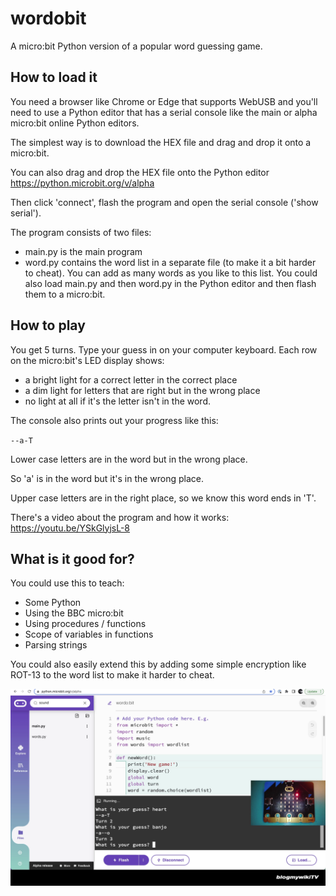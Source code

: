 # wordobit

A micro:bit Python version of a popular word guessing game.

## How to load it
You need a browser like Chrome or Edge that supports WebUSB and you'll need to use a Python editor that has a serial console like the main or alpha micro:bit online Python editors.

The simplest way is to download the HEX file and drag and drop it onto a micro:bit.

You can also drag and drop the HEX file onto the Python editor https://python.microbit.org/v/alpha

Then click 'connect', flash the program and open the serial console ('show serial').

The program consists of two files:
- main.py is the main program
- word.py contains the word list in a separate file (to make it a bit harder to cheat). You can add as many words as you like to this list.
You could also load main.py and then word.py in the Python editor and then flash them to a micro:bit.


## How to play
You get 5 turns.
Type your guess in on your computer keyboard.
Each row on the micro:bit's LED display shows:
- a bright light for a correct letter in the correct place
- a dim light for letters that are right but in the wrong place
- no light at all if it's the letter isn't in the word.

The console also prints out your progress like this:

`--a-T`

Lower case letters are in the word but in the wrong place.

So 'a' is in the word but it's in the wrong place.

Upper case letters are in the right place, so we know this word ends in 'T'.

There's a video about the program and how it works: https://youtu.be/YSkGlyjsL-8

## What is it good for?
You could use this to teach:
- Some Python
- Using the BBC micro:bit
- Using procedures / functions
- Scope of variables in functions
- Parsing strings

You could also easily extend this by adding some simple encryption like ROT-13 to the word list to make it harder to cheat.

![Screenshot from video](/images/screenshot.png)
